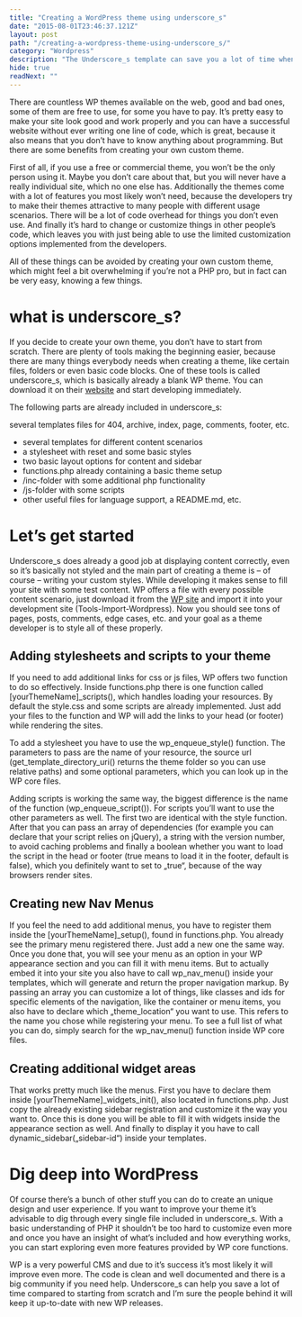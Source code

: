 ```yaml
---
title: "Creating a WordPress theme using underscore_s"
date: "2015-08-01T23:46:37.121Z"
layout: post
path: "/creating-a-wordpress-theme-using-underscore_s/"
category: "Wordpress"
description: "The Underscore_s template can save you a lot of time when developing Wordpress Themes. Here are some basic things to get started."
hide: true
readNext: ""
---
```

There are countless WP themes available on the web, good and bad ones, some of them are free to use, for some you have to pay. It’s pretty easy to make your site look good and work properly and you can have a successful website without ever writing one line of code, which is great, because it also means that you don’t have to know anything about programming. But there are some benefits from creating your own custom theme.

First of all, if you use a free or commercial theme, you won’t be the only person using it. Maybe you don’t care about that, but you will never have a really individual site, which no one else has. Additionally the themes come with a lot of features you most likely won’t need, because the developers try to make their themes attractive to many people with different usage scenarios. There will be a lot of code overhead for things you don’t even use. And finally it’s hard to change or customize things in other people’s code, which leaves you with just being able to use the limited customization options implemented from the developers.

All of these things can be avoided by creating your own custom theme, which might feel a bit overwhelming if you’re not a PHP pro, but in fact can be very easy, knowing a few things.

# what is underscore_s?
If you decide to create your own theme, you don’t have to start from scratch. There are plenty of tools making the beginning easier, because there are many things everybody needs when creating a theme, like certain files, folders or even basic code blocks. One of these tools is called underscore_s, which is basically already a blank WP theme. You can download it on their [website](http://underscores.me/) and start developing immediately.

The following parts are already included in underscore_s:

several templates files for 404, archive, index, page, comments, footer, etc.
- several templates for different content scenarios
- a stylesheet with reset and some basic styles
- two basic layout options for content and sidebar
- functions.php already containing a basic theme setup
- /inc-folder with some additional php functionality
- /js-folder with some scripts
- other useful files for language support, a README.md, etc.

# Let’s get started
Underscore_s does already a good job at displaying content correctly, even so it’s basically not styled and the main part of creating a theme is – of course – writing your custom styles. While developing it makes sense to fill your site with some test content. WP offers a file with every possible content scenario, just download it from the [WP site](https://codex.wordpress.org/Theme_Unit_Test) and import it into your development site (Tools-Import-Wordpress). Now you should see tons of pages, posts, comments, edge cases, etc. and your goal as a theme developer is to style all of these properly.

## Adding stylesheets and scripts to your theme
If you need to add additional links for css or js files, WP offers two function to do so effectively. Inside functions.php there is one function called [yourThemeName]_scripts(), which handles loading your resources. By default the style.css and some scripts are already implemented. Just add your files to the function and WP will add the links to your head (or footer) while rendering the sites.

To add a stylesheet you have to use the wp_enqueue_style() function. The parameters to pass are the name of your resource, the source url (get_template_directory_uri() returns the theme folder so you can use relative paths) and some optional parameters, which you can look up in the WP core files.

Adding scripts is working the same way, the biggest difference is the name of the function (wp_enqueue_script()). For scripts you’ll want to use the other parameters as well. The first two are identical with the style function. After that you can pass an array of dependencies (for example you can declare that your script relies on jQuery), a string with the version number, to avoid caching problems and finally a boolean whether you want to load the script in the head or footer (true means to load it in the footer, default is false), which you definitely want to set to „true“, because of the way browsers render sites.

## Creating new Nav Menus
If you feel the need to add additional menus, you have to register them inside the [yourThemeName]_setup(), found in functions.php. You already see the primary menu registered there. Just add a new one the same way. Once you done that, you will see your menu as an option in your WP appearance section and you can fill it with menu items. But to actually embed it into your site you also have to call wp_nav_menu() inside your templates, which will generate and return the proper navigation markup. By passing an array you can customize a lot of things, like classes and ids for specific elements of the navigation, like the container or menu items, you also have to declare which „theme_location“ you want to use. This refers to the name you chose while registering your menu. To see a full list of what you can do, simply search for the wp_nav_menu() function inside WP core files.

## Creating additional widget areas
That works pretty much like the menus. First you have to declare them inside [yourThemeName]_widgets_init(), also located in functions.php. Just copy the already existing sidebar registration and customize it the way you want to. Once this is done you will be able to fill it with widgets inside the appearance section as well. And finally to display it you have to call dynamic_sidebar(„sidebar-id“) inside your templates.

# Dig deep into WordPress
Of course there’s a bunch of other stuff you can do to create an unique design and user experience. If you want to improve your theme it’s advisable to dig through every single file included in underscore_s. With a basic understanding of PHP it shouldn’t be too hard to customize even more and once you have an insight of what’s included and how everything works, you can start exploring even more features provided by WP core functions.

WP is a very powerful CMS and due to it’s success it’s most likely it will improve even more. The code is clean and well documented and there is a big community if you need help. Underscore_s can help you save a lot of time compared to starting from scratch and I’m sure the people behind it will keep it up-to-date with new WP releases.
